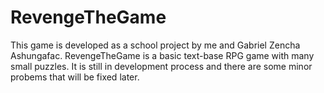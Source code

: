 # RevengeTheGame
This game is developed as a school project by me and Gabriel Zencha Ashungafac. RevengeTheGame is a basic text-base RPG game with many small puzzles. It is still in development process and there are some minor probems that will be fixed later.
